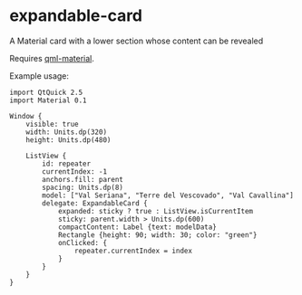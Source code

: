 # expandable-card
A Material card with a lower section whose content can be revealed

Requires [qml-material](http://github.com/papyros/qml-material).

Example usage:

```
import QtQuick 2.5
import Material 0.1

Window {
    visible: true
    width: Units.dp(320)
    height: Units.dp(480)

    ListView {
        id: repeater
        currentIndex: -1
        anchors.fill: parent
        spacing: Units.dp(8)
        model: ["Val Seriana", "Terre del Vescovado", "Val Cavallina"]
        delegate: ExpandableCard {
            expanded: sticky ? true : ListView.isCurrentItem
            sticky: parent.width > Units.dp(600)
            compactContent: Label {text: modelData}
            Rectangle {height: 90; width: 30; color: "green"}
            onClicked: {
                repeater.currentIndex = index
            }
        }
    }
}
```
